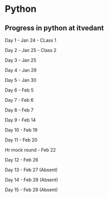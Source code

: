 # Python

## Progress in python at itvedant

Day 1 - Jan 24 - CLass 1

Day 2 - Jan 25 - Class 2

Day 3 - Jan 25

Day 4 - Jan 29

Day 5 - Jan 30

Day 6 - Feb 5

Day 7 - Feb 6

Day 8 - Feb 7

Day 9 - Feb 14

Day 10 - Feb 19

Day 11 - Feb 20 

Hr mock round - Feb 22

Day 12 - Feb 26

Day 13 - Feb 27 (Absent)

Day 14 - Feb 28 (Absent)

Day 15 - Feb 29 (Absent)